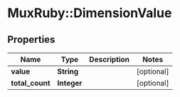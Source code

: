 # MuxRuby::DimensionValue

## Properties
Name | Type | Description | Notes
------------ | ------------- | ------------- | -------------
**value** | **String** |  | [optional] 
**total_count** | **Integer** |  | [optional] 


